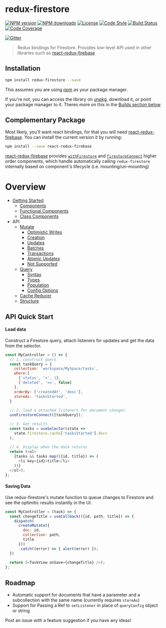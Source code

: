 # redux-firestore

[![NPM version][npm-image]][npm-url]
[![NPM downloads][npm-downloads-image]][npm-url]
[![License][license-image]][license-url]
[![Code Style][code-style-image]][code-style-url]
[![Build Status][build-image]][build-status-url]
[![Code Coverage][coverage-image]][coverage-url]

[![Gitter][gitter-image]][gitter-url]

<!-- [![Quality][quality-image]][quality-url] -->

> Redux bindings for Firestore. Provides low-level API used in other libraries such as [react-redux-firebase](https://github.com/prescottprue/react-redux-firebase)

## Installation

```sh
npm install redux-firestore --save
```

This assumes you are using [npm](https://www.npmjs.com/) as your package manager.

If you're not, you can access the library on [unpkg](https://unpkg.com/redux-firestore@latest/dist/redux-firestore.min.js), download it, or point your package manager to it. Theres more on this in the [Builds section below](#builds)

## Complementary Package

Most likely, you'll want react bindings, for that you will need [react-redux-firebase](https://github.com/prescottprue/react-redux-firebase). You can install the current version it by running:

```sh
npm install --save react-redux-firebase
```

[react-redux-firebase](https://github.com/prescottprue/react-redux-firebase) provides [`withFirestore`](http://react-redux-firebase.com/docs/api/withFirestore.html) and [`firestoreConnect`](http://react-redux-firebase.com/docs/api/firestoreConnect.html) higher order components, which handle automatically calling `redux-firestore` internally based on component's lifecycle (i.e. mounting/un-mounting)

# Overview

- [Getting Started](./docs/getting-started.md)
  - [Components](./docs/getting-started.md#components)
  - [Functional Components](./docs/getting-started.md#functional-components)
  - [Class Components](./docs/getting-started.md#class-components)
- API
  - [Mutate](./docs/saving.md)
    - [Optimistic Writes](./docs/saving.md#optimistic-writes)
    - [Creation](./docs/saving.md#creation)
    - [Updates](./docs/saving.md#updates)
    - [Batches](./docs/saving.md#batching)
    - [Transactions](./docs/saving.md#transactions)
    - [Atomic Updates](./docs/saving.md#atomic-updates)
    - [Not Supported](./docs/saving.md#not-supported)
  - [Query](./docs/query.md)
    - [Syntax](./docs/query.md#syntax)
    - [Types](./docs/query.md#types)
    - [Population](./docs/query.md#population)
    - [Config Options](./docs/query.md#config-options)
  - [Cache Reducer](./docs/cache.md)
   - [Structure](./docs/cache.md#structure)

## API Quick Start

#### Load data

Construct a Firestore query, attach listeners for updates and get the data from the selector.

```js
const MyController = () => {
  // 1. construct query
  const taskQuery = {
    collection: `workspace/MySpace/tasks`,
    where:[
      ['status', '<', 1],
      ['deleted', '==', false]
    ],
    orderBy: ['createdAt', 'desc'],
    storeAs: 'tasksStarted',
  }
  
  // 2. load & attached listeners for document changes
  useFirestoreConnect([taskQuery]);

  // 3. Get results
  const tasks = useSelector(state => 
    state.firestore.cache['tasksStarted'].docs
  );
  
  // 4. Display when the data returns
  return (<ol>
    {tasks && tasks.map(({id, title}) => (
      <li key={id}>title</li>
    ))}
  </ol>);
};
```

#### Saving Data

Use redux-firestore's mutate function to queue changes to Firestore
and see the optimitic results instantly in the UI.

```js
const MyController = (task) => {
  const changeTitle = useCallback(({id, path, title}) => {
    dispatch(
      createMutate({
        doc: id, 
        collection: path, 
        title
      }))
      .catch((error) => { alert(error) });
  })
  
  return (<TaskView onSave={changeTitle} />);
};
```

## Roadmap

- Automatic support for documents that have a parameter and a subcollection with the same name (currently requires `storeAs`)
- Support for Passing a Ref to `setListener` in place of `queryConfig` object or string

Post an issue with a feature suggestion if you have any ideas!

[npm-image]: https://img.shields.io/npm/v/redux-firestore.svg?style=flat-square
[npm-url]: https://npmjs.org/package/redux-firestore
[npm-downloads-image]: https://img.shields.io/npm/dm/redux-firestore.svg?style=flat-square
[quality-image]: http://npm.packagequality.com/shield/redux-firestore.svg?style=flat-square
[quality-url]: https://packagequality.com/#?package=redux-firestore
[build-image]: https://img.shields.io/github/workflow/status/prescottprue/redux-firestore/NPM%20Package%20Publish?style=flat-square
[build-status-url]: https://travis-ci.org/prescottprue/redux-firestore
[climate-image]: https://img.shields.io/codeclimate/github/prescottprue/redux-firestore.svg?style=flat-square
[climate-url]: https://codeclimate.com/github/prescottprue/redux-firestore
[coverage-image]: https://img.shields.io/codecov/c/github/prescottprue/redux-firestore.svg?style=flat-square
[coverage-url]: https://codecov.io/gh/prescottprue/redux-firestore
[license-image]: https://img.shields.io/npm/l/redux-firestore.svg?style=flat-square
[license-url]: https://github.com/prescottprue/redux-firestore/blob/main/LICENSE
[code-style-image]: https://img.shields.io/badge/code%20style-airbnb-blue.svg?style=flat-square
[code-style-url]: https://github.com/airbnb/javascript
[gitter-image]: https://img.shields.io/gitter/room/redux-firestore/gitter.svg?style=flat-square
[gitter-url]: https://gitter.im/redux-firestore/Lobby
